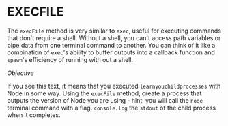 # EXECFILE

The `execFile` method is very similar to `exec`, useful for executing commands that don't require a shell. Without a shell, you can't access path variables or pipe data from one terminal command to another. You can think of it like a combination of `exec`'s ability to buffer outputs into a callback function and `spawn`'s efficiency of running with out a shell.

_Objective_

If you see this text, it means that you executed `learnyouchildprocesses` with Node in some way. Using the `execFile` method, create a process that outputs the version of Node you are using - hint: you will call the `node` terminal command with a flag. `console.log` the `stdout` of the child process when it completes.
